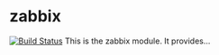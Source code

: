 # zabbix #
[![Build Status](https://travis-ci.org/ericsysmin/puppet-zabbix.png)](https://travis-ci.org/ericsysmin/puppet-zabbix)
This is the zabbix module. It provides...
